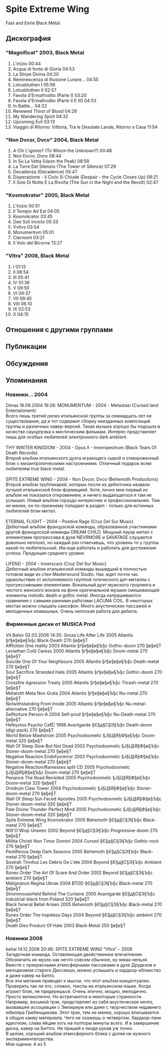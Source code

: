 # Spite Extreme Wing

Fast and Eerie Black Metal

## Дискография

### "Magnificat" 2003, Black Metal

1. L'inizio 00:44  
2. Acqua di fonte di Gloria 04:53  
3. La Stirpe Divina 04:20  
4. Reminescenza di Illusione Lunare... 04:55  
5. Lotusbluthen I 05:56  
6. Lotusbluthen II 02:57  
7. Favola d'Ermafrodito (Parte I) 03:20  
8. Favola d'Ermafrodito (Parte II E III) 04:53  
9. In Battle... 04:22  
10. Renewed Thirst of Blood 04:28  
11. My Wandering Spirit 04:32  
12. Upcoming Evil 03:13  
13. Viaggio di Ritorno: Vittoria, Tra le Desolate Lande, Ritorno a Casa 11:54 

### "Non Dvcor, Dvco" 2004, Black Metal

1. A Chi L'ignoto? (To Whom the Unknown?) 00:48  
2. Non Dvcor, Dvco 08:44 
3. In Su La Vetta (Upon the Peak) 08:59 
4. La Torre Del Silenzio (The Tower of Silence) 07:29
5. Decadenza (Decadence) 05:47  
6. Disperazione - Il Ciclo Si Chiude (Despair - the Cycle Closes Up) 09:21
7. Il Sole Di Notte E La Rivolta (The Sun in the Night and the Revolt) 02:47 

### "Kosmokrator" 2005, Black Metal

1. L'Inizio 00:51  
2. Il Tempio Ad Est 04:05
3. Kosmokrator 03:45  
4. Deo Soli Invicto 05:33  
5. Vvltvs 03:54  
6. Monumentvm 05:01  
7. Clermont 03:21  
8. Il Volo del Bicorne 13:27 

### "Vltra" 2008, Black Metal

1. I 01:13  
2. II 08:54
3. III 05:41 
4. IV 01:36
5. V 09:50
6. VI 04:37 
7. VII 09:45 
8. VIII 06:10 
9. IX 02:53
10. X 04:15 


## Отношения с другими группами


## Публикации


## Обсуждения


## Упоминания

### Новинки... 2004

Dimas 16.09.2004 19:28:
MONUMENTUM - 2004 - Metastasi (Cursed land Entertainment)<BR>Всего лишь третий релиз итальянской группы за семнадцать лет ее существования, да и тот содержит сборку неизданных композиций группы и различных кавер-версий. Такая музыка хорошо бы подошла в качестве саундтрэка к мистическим фильмам. Интерес представляет лишь для особых любителей электронного dark ambient.<BR><BR>THY WINTER KINGDOM - 2004 - Opus II - Innerspectrum (Black Tears Of Death Records)<BR>Второй альбом итальянского дуэта играющего сырой и отмороженный блэк с мизантропическими настроениями. Отличный подарок всем любителям true black metal.<BR><BR>SPITE EXTREME WING - 2004 - Non Dvcor, Dvco (Behemoth Productions)<BR>Второй альбом трублэкарей, которых после их дебютника назвали лучшей итальянской блэк-формацией. Хотя, лично мне первый их альбом не показался откровением, и ничего выдающегося я там не услышал. Новый альбом гораздо интереснее и профессиональнее. Тем не менее, он по-прежнему попадает в раздел - только для истинных любителей блэк-метал.<BR><BR>ETERNAL FLIGHT - 2004 - Positive Rage (Cruz Del Sur Music)<BR>Дебютный альбом французской команды, образованной участниками другой французской команды DREAM CHILD. Мощный пауэр метал с элементами прогрессива в духе NEVRMORE и SAVATAGE слушается довольно неплохо, но каждый раз отмечаешь, что уровень то у группы какой-то любительский. Им еще работать и работать для достижения успеха. Продукция среднего уровня.<BR><BR>LIFEND - 2004 - Innerscars (Cruz Del Sur Music)<BR>Дебютный альбом итальянской команды вышедший в полностью готовом виде из стен Mastersound Studio. Нас ждет почти час удовольствия от исполняемого группой готического дэт-металла с прогрессивными элементами. Вокальный дуэт мужского гроулинга и чистого женского вокала на фоне оригинальной музыки смешивающей элементы melodic death и gothic metal. Иногда напрашиваются сравнения с самыми ранними работами LACUNA COIL. В некоторых местах можно слышать саксофон. Много акустических пассажей и мелодичных клавишных. Очень неплохая работа для дебюта. 

### Фирменные диски от MUSICA Prod

Vit Belov 02.03.2006 14:35:
Groza	Life After Life	2005	Atlantis	§ґ§е§в§и§Ъ§с	Black-Death	270 §в§е§Т<BR>Affliction	One reality	2003	Atlantis	§ґ§е§в§и§Ъ§с	Gothic-doom	270 §в§е§Т<BR>Leviathan	Cold Caress	2000	Atlantis	§ґ§е§в§и§Ъ§с	Doom-metal	270 §в§е§Т<BR>Suicide	One Of Your Neighbours	2005	Atlantis	§ґ§е§в§и§Ъ§с	Death-metal	270 §в§е§Т<BR>Soul Sacrifice	Stranded Hate	2005	Atlantis	§ґ§е§в§и§Ъ§с	Gothic-doom	270 §в§е§Т<BR>Crossfire	Agression Treaty	2005	Atlantis	§ґ§е§в§и§Ъ§с	Thrash-metal	270 §в§е§Т<BR>Metaroth	Meta Non Grata	2004	Atlantis	§ґ§е§в§и§Ъ§с	Nu-metal	270 §в§е§Т<BR>Notwithstanding	From Inside	2005	Atlantis	§ґ§е§в§и§Ъ§с	Nu-metal-alternative	270 §в§е§Т<BR>Selftorture	Person-A	2004	Self-prod	§ґ§е§в§и§Ъ§с	Nu-Death-metal	270 §в§е§Т<BR>Hefeystos	Psycho CafЁ¦	1998	Avantgarde	§Є§д§С§Э§Ъ§с	Death-doom (digi-pack)	270 §в§е§Т<BR>World Below	Maelstrom	2005	Psychodoomelic	§Ј§Ц§Я§Ф§в§Ъ§с	Doom-metal	320 §в§е§Т<BR>Wall Of Sleep	Slow But Not Dead	2002	Psychodoomelic	§Ј§Ц§Я§Ф§в§Ъ§с	Stoner-doom-metal	270 §в§е§Т<BR>Negative Reaction	Endofyorerror	2002	Psychodoomelic	§Ј§Ц§Я§Ф§в§Ъ§с	Stoner-doom-metal	270 §в§е§Т<BR>Negative Reaction/Ramesses	split CD	2005	Psychodoomelic	§Ј§Ц§Я§Ф§в§Ъ§с	Doom-metal	270 §в§е§Т<BR>Penance	The Road Revisited	2005	Psychodoomelic	§Ј§Ц§Я§Ф§в§Ъ§с	Doom-metal	320 §в§е§Т<BR>Orodruin	Claw Tower	2004	Psychodoomelic	§Ј§Ц§Я§Ф§в§Ъ§с	Stoner-doom-metal	270 §в§е§Т<BR>Wall Of Sleep	Sun Faced Apostles	2005	Psychodoomelic	§Ј§Ц§Я§Ф§в§Ъ§с	Stoner-doom-metal	320 §в§е§Т<BR>Pale Divine	Thunder Perfect Mind	2005	Psychodoomelic	§Ј§Ц§Я§Ф§в§Ъ§с	Stoner-doom-metal	320 §в§е§Т<BR>Spite Extreme Wing	Kosmokrator	2005	Behemoth	§Є§д§С§Э§Ъ§с	Black-metal	270 §в§е§Т<BR>Will'O'Wisp	Unseen	2002	Beyond	§Є§д§С§Э§Ъ§с	Progressive-doom	270 §в§е§Т<BR>Militia Christi	Non Timor Domini	2004	Cursed	§Є§д§С§Э§Ъ§с	Gothic-rock	270 §в§е§Т<BR>Pestiferous	Deep Dark Seasons	2005	Behemoth	§Є§д§С§Э§Ъ§с	Black-metal	270 §в§е§Т<BR>Sostrah Tinnitus	Les Debris De L'ete	2004	Beyond	§Є§д§С§Э§Ъ§с	Ambient	270 §в§е§Т<BR>Runes Order	The Art Of Scare And Order	2002	Beyond	§Є§д§С§Э§Ъ§с	ambient	270 §в§е§Т<BR>Malignance	Regina Ubrae	2004	BTOD	§Є§д§С§Э§Ъ§с	Black-metal	270 §в§е§Т<BR>StrommoussHeld	Behind The Curtaine	2005	Avantgarde	§Є§д§С§Э§Ъ§с	Industrial-black from Poland	320 §в§е§Т<BR>Black funeral	Belial Arisen	2005	Behemoth	§Є§д§С§Э§Ъ§с	Black-metal	270 §в§е§Т<BR>Runes Order	The hopeless Days	2004	Beyond	§Є§д§С§Э§Ъ§с	ambient	270 §в§е§Т<BR>Death Dies	Product Of Hate	2003			Black-Metal	250 §в§е§Т<BR>

### Новинки 2008

belial 14.12.2008 20:46:
SPITE EXTREME WING “Vltra” – 2008<BR>Загадочная команда. Оставляющая двойственное впечатление. Обозначить их музло как нечто совсем обычное, ну никак нельзя. Вместе с прекрасными атмосферными пассажами в духе Друдкхов и мелодизмом старого Диссекшн, можно услышать и хардкор-ебланство и даже кавер на Битлз.<BR>Все эти метания приводят к мысли, что этот альбом концептуален. Проверить так ли это, сложно, тексты на итальянском языке. Когда играют блэк, не придерешься. Очень эпично, мощно, мелодично. Просто великолепно. Но встречаются и некоторые странности. Например, восьмой трэк, представляет из себя акустическое нечто, вызвавшее ассоциации с Эмпириум или даже с творчеством недавнего юбиляра Гребенщикова. Этот трэк, тем не менее, хорошо вписывается в общую канву материала. Чего не скажешь о четвертом. Хардкор-панк идиотизм, слава яйцам хоть на полторы минуты всего. И в завершение диска, кавер на Биттлз. Не пришей к пизде рукав уж точно.<BR>В целом, хороший альбом атмосферного блэка с долей не нужного экспериментаторства.<BR>Моя оценка: 4 из 5<BR>

